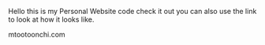Hello this is my Personal Website code check it out you can also use the link to look at how it looks like.

mtootoonchi.com